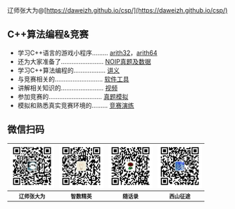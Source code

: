 辽师张大为@[https://daweizh.github.io/csp/](https://daweizh.github.io/csp/)

## C++算法编程&竞赛

- 学习C++语言的游戏小程序......... <a href="game/arith32.rar" target="_blank">arith32</a>，<a href="game/arith64.rar" target="_blank">arith64</a>
- 还为大家准备了........................ <a href="race/" target="_blank">NOIP真题及数据</a>
- 学习C++算法编程的.................. <a href="handout/" target="_blank">讲义</a>
- 与竞赛相关的........................... <a href="tool/" target="_blank">软件工具</a>
- 讲解相关知识的........................ <a href="video/" target="_blank">视频</a>
- 参加竞赛的.............................. <a href="simu/" target="_blank">真题模拟</a>
- 模拟和熟悉真实竞赛环境的......... <a href="train/" target="_blank">竞赛演练</a>

## 微信扫码

<table style="font-size:12px;"><tr>
    <td><img src="handout/lesson00/images/zdw.jpg" width="100"></td>
    <td><img src="handout/lesson00/images/idea.jpg" width="100"></td>
    <td><img src="handout/lesson00/images/shl.jpg" width="100"></td>
    <td><img src="handout/lesson00/images/xszt.jpg" width="100"></td>
</tr><tr><th>辽师张大为</th><th>智数精英</th><th>随话录</th><th>西山征途</th></tr>
</table>



